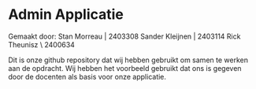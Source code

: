 # Admin Applicatie
Gemaakt door:
Stan Morreau | 2403308
Sander Kleijnen | 2403114
Rick Theunisz \ 2400634

Dit is onze github repository dat wij hebben gebruikt om samen te werken aan de opdracht. 
Wij hebben het voorbeeld gebruikt dat ons is gegeven door de docenten als basis voor onze applicatie.
